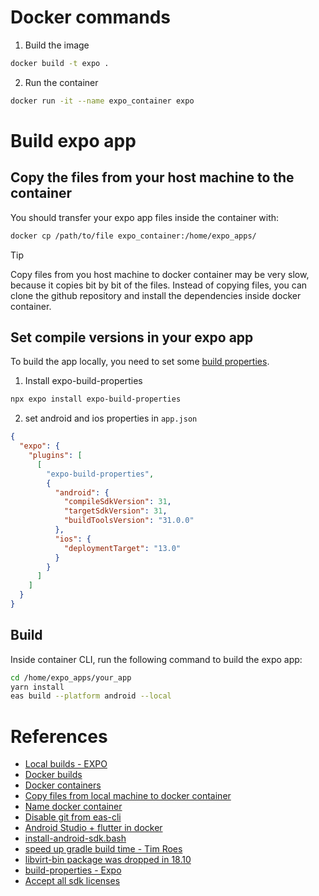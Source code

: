 # Docker commands

1. Build the image 

```bash
docker build -t expo .
```

2. Run the container 

```bash
docker run -it --name expo_container expo 
```

# Build expo app 

## Copy the files from your host machine to the container

You should transfer your expo app files inside the container with:

```bash
docker cp /path/to/file expo_container:/home/expo_apps/
```

> [!TIP]
> Copy files from you host machine to docker container may be very slow, because it copies bit by bit of the files. Instead of copying files, you can clone the github repository and install the dependencies inside docker container.

## Set compile versions in your expo app 

To build the app locally, you need to set some [build properties](https://docs.expo.dev/versions/v49.0.0/sdk/build-properties/). 

1. Install expo-build-properties
   
```bash
npx expo install expo-build-properties
```

2. set android and ios properties in `app.json`

```json
{
  "expo": {
    "plugins": [
      [
        "expo-build-properties",
        {
          "android": {
            "compileSdkVersion": 31,
            "targetSdkVersion": 31,
            "buildToolsVersion": "31.0.0"
          },
          "ios": {
            "deploymentTarget": "13.0"
          }
        }
      ]
    ]
  }
}
```

## Build

Inside container CLI, run the following command to build the expo app:

```bash
cd /home/expo_apps/your_app
yarn install
eas build --platform android --local
```


# References

- [Local builds - EXPO](https://docs.expo.dev/build-reference/local-builds/)
- [Docker builds](https://docs.docker.com/reference/cli/docker/image/build/)
- [Docker containers](https://docs.docker.com/reference/cli/docker/container/run/)
- [Copy files from local machine to docker container](https://stackoverflow.com/questions/40313633/how-to-copy-files-from-local-machine-to-docker-container-on-windows)
- [Name docker container](https://docs.docker.com/engine/reference/run/#:~:text=Container%20identification,-You%20can%20identify&text=You%20can%20also%20defined%20a,background%20and%20foreground%20Docker%20containers.)
- [Disable git from eas-cli](https://expo.fyi/eas-vcs-workflow)
- [Android Studio + flutter in docker](https://github.com/Deadolus/android-studio-docker)
- [install-android-sdk.bash](https://gist.github.com/zhy0/66d4c5eb3bcfca54be2a0018c3058931)
- [speed up gradle build time - Tim Roes](https://www.timroes.de/speed-up-gradle)
- [libvirt-bin package was dropped in 18.10](https://askubuntu.com/a/1089849/1674603)
- [build-properties - Expo](https://docs.expo.dev/versions/v49.0.0/sdk/build-properties/)
- [Accept all sdk licenses](https://stackoverflow.com/questions/38096225/automatically-accept-all-sdk-licences)